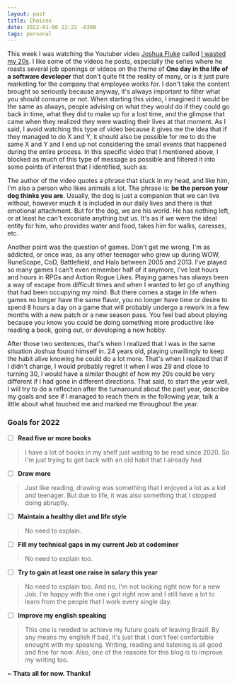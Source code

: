```yaml
---
layout: post
title: Choices
date: 2022-01-06 22:22 -0300
tags: personal
---
```


This week I was watching the Youtuber video [Joshua Fluke](https://www.youtube.com/user/Tychos1) called [I wasted my 20s](https://www.youtube.com/watch?v=3VCxkMvKUnA). I like some of the videos he posts, especially the series where he roasts several job openings or videos on the theme of **One day in the life of a software developer** that don't quite fit the reality of many, or is it just pure marketing for the company that employee works for. I don't take the content brought so seriously because anyway, it's always important to filter what you should consume or not. When starting this video, I imagined it would be the same as always, people advising on what they would do if they could go back in time, what they did to make up for a lost time, and the glimpse that came when they realized they were wasting their lives at that moment. As I said, I avoid watching this type of video because it gives me the idea that if they managed to do X and Y, it should also be possible for me to do the same X and Y and I end up not considering the small events that happened during the entire process. In this specific video that I mentioned above, I blocked as much of this type of message as possible and filtered it into some points of interest that I identified, such as:

The author of the video quotes a phrase that stuck in my head, and like him, I'm also a person who likes animals a lot. The phrase is: **be the person your dog thinks you are**. Usually, the dog is just a companion that we can live without, however much it is included in our daily lives and there is that emotional attachment. But for the dog, we are his world. He has nothing left, or at least he can't excoriate anything but us. It's as if we were the ideal entity for him, who provides water and food, takes him for walks, caresses, etc.

Another point was the question of games. Don't get me wrong, I'm as addicted, or once was, as any other teenager who grew up during WOW, RuneScape, CoD, Battlefield, and Halo between 2005 and 2013. I've played so many games I can't even remember half of it anymore, I've lost hours and hours in RPGs and Action Rogue Likes. Playing games has always been a way of escape from difficult times and when I wanted to let go of anything that had been occupying my mind. But there comes a stage in life when games no longer have the same flavor, you no longer have time or desire to spend 8 hours a day on a game that will probably undergo a rework in a few months with a new patch or a new season pass. You feel bad about playing because you know you could be doing something more productive like reading a book, going out, or developing a new hobby.

After those two sentences, that's when I realized that I was in the same situation Joshua found himself in. 24 years old, playing unwillingly to keep the habit alive knowing he could do a lot more. That's when I realized that if I didn't change, I would probably regret it when I was 29 and close to turning 30, I would have a similar thought of how my 20s could be very different if I had gone in different directions. That said, to start the year well, I will try to do a reflection after the turnaround about the past year, describe my goals and see if I managed to reach them in the following year, talk a little about what touched me and marked me throughout the year.

### Goals for 2022

- [ ] **Read five or more books**
> I have a lot of books in my shelf just waiting to be read since 2020. So I'm just trying to get back with an old habit that I already had

- [ ] **Draw more**
> Just like reading, drawing was something that I enjoyed a lot as a kid and teenager. But due to life, it was also something that I stopped doing abruptly.

- [ ] **Maintain a healthy diet and life style**
> No need to explain.

- [ ] **Fill my technical gaps in my current Job at codeminer**
> No need to explain too.

- [ ] **Try to gain at least one raise in salary this year**
> No need to explain too. And no, I'm not looking right now for a new Job. I'm happy with the one i got right now and I still have a lot to learn from the people that I work every single day.

- [ ] **Improve my english speaking**
> This one is needed to achieve my future goals of leaving Brazil. By any means my english if bad, it's just that I don't feel confortable enought with my speaking. Writing, reading and listening is all good and fine for now. Also, one of the reasons for this blog is to improve my writing too.

**~ Thats all for now. Thanks!**
